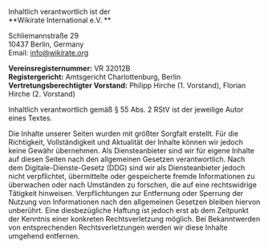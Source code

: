 Inhaltlich verantwortlich ist der<br>
**Wikirate International e.V. **

Schliemannstraße 29<br>
10437 Berlin, Germany<br>
Email: [info@wikirate.org](info@wikirate.org)<br>

**Vereinsregisternummer:** VR 32012B<br>
**Registergericht:** Amtsgericht Charlottenburg, Berlin<br>
**Vertretungsberechtigter Vorstand:** Philipp Hirche (1. Vorstand), Florian Hirche (2. Vorstand)<br> 

Inhaltlich verantwortlich gemäß § 55 Abs. 2 RStV ist der jeweilige Autor eines Textes.

Die Inhalte unserer Seiten wurden mit größter Sorgfalt erstellt. Für die Richtigkeit, Vollständigkeit und Aktualität der Inhalte können wir jedoch keine Gewähr übernehmen. Als Diensteanbieter sind wir für eigene Inhalte auf diesen Seiten nach den allgemeinen Gesetzen verantwortlich. Nach dem Digitale-Dienste-Gesetz (DDG) sind wir als Diensteanbieter jedoch nicht verpflichtet, übermittelte oder gespeicherte fremde Informationen zu überwachen oder nach Umständen zu forschen, die auf eine rechtswidrige Tätigkeit hinweisen. Verpflichtungen zur Entfernung oder Sperrung der Nutzung von Informationen nach den allgemeinen Gesetzen bleiben hiervon unberührt. Eine diesbezügliche Haftung ist jedoch erst ab dem Zeitpunkt der Kenntnis einer konkreten Rechtsverletzung möglich. Bei Bekanntwerden von entsprechenden Rechtsverletzungen werden wir diese Inhalte umgehend entfernen.